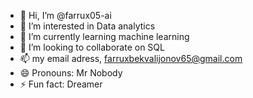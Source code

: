 - 👋 Hi, I’m @farrux05-ai
- 👀 I’m interested in Data analytics 
- 🌱 I’m currently learning  machine learning
- 💞️ I’m looking to collaborate on SQL
- 📫 my email adress, farruxbekvalijonov65@gmail.com
- 😄 Pronouns: Mr Nobody
- ⚡ Fun fact: Dreamer

<!---
farrux05-ai/farrux05-ai is a ✨ special ✨ repository because its `README.md` (this file) appears on your GitHub profile.
You can click the Preview link to take a look at your changes.
--->
